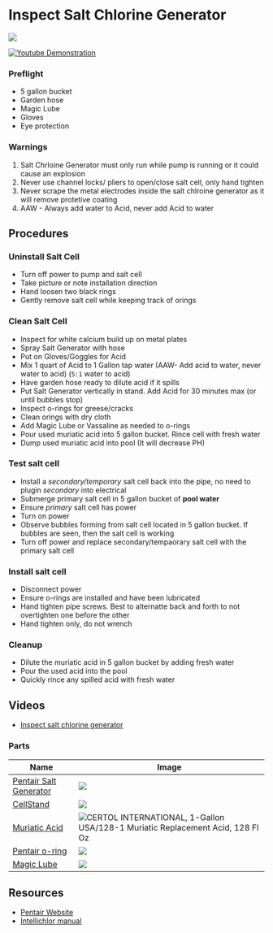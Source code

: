 # Inspect Salt Chlorine Generator

![](https://www.pentair.com/content/dam/extranet/nam/pentair-pool/commercial/images/products/CommIntelliChlor.jpg.thumb.1280.1280.jpg)


[![Youtube Demonstration](https://img.youtube.com/vi/a3UPMq8XysU/0.jpg)](https://www.youtube.com/watch?v=a3UPMq8XysU)


### Preflight

- 5 gallon bucket
- Garden hose
- Magic Lube
- Gloves
- Eye protection

### Warnings

1. Salt Chrloine Generator must only run while pump is running or it could cause an explosion
2. Never use channel locks/ pliers to open/close salt cell, only hand tighten
3. Never scrape the metal electrodes inside the salt chlroine generator as it will remove protetive coating
4. AAW - Always add water to Acid, never add Acid to water




## Procedures

### Uninstall Salt Cell
- Turn off power to pump and salt cell
- Take picture or note installation direction
- Hand loosen two black rings
- Gently remove salt cell while keeping track of orings

### Clean Salt Cell
- Inspect for white calcium build up on metal plates
- Spray Salt Generator with hose
- Put on Gloves/Goggles for Acid
- Mix 1 quart of Acid to 1 Gallon tap water (AAW- Add acid to water, never water to acid) (`5:1` water to acid)
- Have garden hose ready to dilute acid if it spills
- Put Salt Generator vertically in stand. Add Acid for 30 minutes max (or until bubbles stop)
- Inspect o-rings for greese/cracks
- Clean orings with dry cloth
- Add Magic Lube or Vassaline as needed to o-rings
- Pour used muriatic acid into 5 gallon bucket. Rince cell with fresh water
- Dump used muriatic acid into pool (It will decrease PH)

### Test salt cell
- Install a _secondary/temporary_ salt cell back into the pipe, no need to plugin _secondary_ into electrical 
- Submerge primary salt cell in 5 gallon bucket of **pool water**
- Ensure _primary_ salt cell has power
- Turn on power
- Observe bubbles forming from salt cell located in 5 gallon bucket. If bubbles are seen, then the salt cell is working
- Turn off power and replace secondary/tempaorary salt cell with the primary salt cell

### Install salt cell

- Disconnect power
- Ensure o-rings are installed and have been lubricated
- Hand tighten pipe screws. Best to alternatte back and forth to not overtighten one before the other
- Hand tighten only, do not wrench

### Cleanup
- Dilute the muriatic acid in 5 gallon bucket by adding fresh water
- Pour the used acid into the pool 
- Quickly rince any spilled acid with fresh water



## Videos
- [Inspect salt chlorine generator](https://www.youtube.com/watch?v=a3UPMq8XysU
)



### Parts


|Name| Image |
|--|--|
| [Pentair Salt Generator](https://www.pentair.com/en-us/products/residential/pool-spa-equipment/pool-water-treatment/intellichlor.html)| ![](https://www.pentair.com/content/dam/extranet/nam/pentair-pool/commercial/images/products/CommIntelliChlor.jpg.thumb.1280.1280.jpg) |
| [CellStand](https://www.amazon.com/DEF-Cleaning-Stand-GLX-CELLSTAND-Replacement-IntelliChlor/dp/B09CTFKXGR/ref=sr_1_2?crid=3HT2MYSD3K390&keywords=pentair+stand&qid=1691955656&sprefix=pentair+stan%2Caps%2C180&sr=8-2) | ![](https://m.media-amazon.com/images/I/51AIOjtwFXL._AC_SX679_.jpg)|
| [Muriatic Acid](https://www.amazon.com/CERTOL-INTERNATIONAL-USA-128-1-Replacement/dp/B000KKQ8LA/ref=pd_ci_mcx_mh_mcx_views_0?pd_rd_w=otqrJ&content-id=amzn1.sym.0250fb24-4363-44d0-b635-ac15f859c3b5%3Aamzn1.symc.40e6a10e-cbc4-4fa5-81e3-4435ff64d03b&pf_rd_p=0250fb24-4363-44d0-b635-ac15f859c3b5&pf_rd_r=NVQ9ZBHXH9769N5V5E9S&pd_rd_wg=rKUmg&pd_rd_r=eec0a02b-c398-4ff7-8cd7-f236b69d4840&pd_rd_i=B000KKQ8LA) |![CERTOL INTERNATIONAL, 1-Gallon USA/128-1 Muriatic Replacement Acid, 128 Fl Oz](https://m.media-amazon.com/images/I/61AsFzBBKIL.__AC_SX300_SY300_QL70_FMwebp_.jpg) |
| [Pentair o-ring](https://www.amazon.com/Pentair-Stand-Pipe-Replacement-ring/dp/B00KHUH506/ref=sr_1_3?crid=3HT2MYSD3K390&keywords=pentair+stand&qid=1691955704&sprefix=pentair+stan%2Caps%2C180&sr=8-3) | ![](https://m.media-amazon.com/images/I/41KFnVKCxIL.__AC_SX300_SY300_QL70_FMwebp_.jpg)
| [Magic Lube](https://www.amazon.com/TacParts-Teflon-Lubricant-Swimming-Gasket/dp/B01MDUYET2/ref=sr_1_1?crid=18NTPQJRZEJ10&keywords=magic+lube&qid=1691956520&sprefix=magic+lube%2Caps%2C187&sr=8-1) | ![](https://m.media-amazon.com/images/I/311gOqiOOpS.jpg) | 


## Resources

- [Pentair Website](https://www.pentair.com/en-us/products/residential/pool-spa-equipment/pool-water-treatment/intellichlor.html)
- [Intellichlor manual](https://www.pentair.com/content/dam/extranet/nam/pentair-pool/residential/manuals/water-treatment/intellichlor/intellichlor-installation-users-guide-ic15-ic20-ic40-ic60.pdf)

